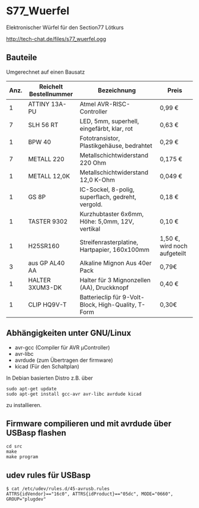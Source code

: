 # S77_Wuerfel
Elektronischer Würfel für den Section77 Lötkurs

http://tech-chat.de/files/s77_wuerfel.ogg

## Bauteile

Umgerechnet auf einen Bausatz

Anz. | Reichelt Bestellnummer | Bezeichnung                                | Preis
-----|------------------------|--------------------------------------------|-------
1    | ATTINY 13A-PU          | Atmel AVR-RISC-Controller                  | 0,99 €
7    | SLH 56 RT              | LED, 5mm, superhell, eingefärbt, klar, rot | 0,63 €
1    | BPW 40                 | Fototransistor, Plastikgehäuse, bedrahtet  | 0,29 €
7    | METALL 220             | Metallschichtwiderstand 220 Ohm            | 0,175 €
1    | METALL 12,0K           | Metallschichtwiderstand 12,0 K-Ohm         | 0,049 €
1    | GS 8P                  | IC-Sockel, 8-polig, superflach, gedreht, vergold. | 0,18 €
1    | TASTER 9302            | Kurzhubtaster 6x6mm, Höhe: 5,0mm, 12V, vertikal | 0,10 €
1    | H25SR160               | Streifenrasterplatine, Hartpapier, 160x100mm | 1,50 €, wird noch aufgeteilt
3    | aus GP AL40 AA         | Alkaline Mignon Aus 40er Pack              | 0,79€
1    | HALTER 3XUM3-DK        | Halter für 3 Mignonzellen (AA), Druckknopf | 0,40 €
1    | CLIP HQ9V-T            | Batterieclip für 9-Volt-Block, High-Quality, T-Form | 0,30€

## Abhängigkeiten unter GNU/Linux

* avr-gcc (Compiler für AVR µController)
* avr-libc
* avrdude (zum Übertragen der firmware)
* kicad (Für den Schaltplan)

In Debian basierten Distro z.B. über
```
sudo apt-get update
sudo apt-get install gcc-avr avr-libc avrdude kicad
```
zu installieren.

## Firmware compilieren und mit avrdude über USBasp flashen
```
cd src
make
make program
```

## udev rules für USBasp
```
$ cat /etc/udev/rules.d/45-avrusb.rules 
ATTRS{idVendor}=="16c0", ATTRS{idProduct}=="05dc", MODE="0660", GROUP="plugdev"
```

